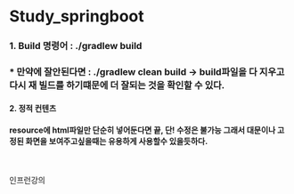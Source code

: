 # Study_springboot


### 1. Build 명령어 : ./gradlew build 

### * 만약에 잘안된다면 : ./gradlew clean build -> build파일을 다 지우고 다시 재 빌드를 하기떄문에 더 잘되는 것을 확인할 수 있다.

####  2. 정적 컨텐츠 

#### resource에 html파일만 단순히 넣어둔다면 끝, 단! 수정은 불가능 그래서 대문이나 고정된 화면을 보여주고싶을때는 유용하게 사용할수 있을듯하다. 

<br>

인프런강의
